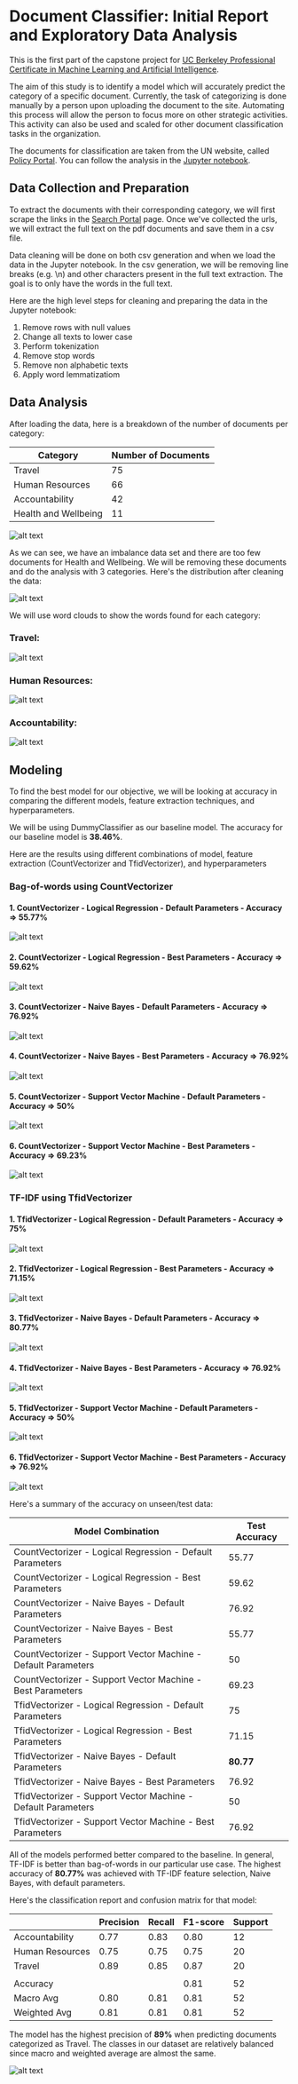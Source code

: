 # Document Classifier: Initial Report and Exploratory Data Analysis

This is the first part of the capstone project for [UC Berkeley Professional Certificate in Machine Learning and Artificial Intelligence](https://em-executive.berkeley.edu/professional-certificate-machine-learning-artificial-intelligence). 

The aim of this study is to identify a model which will accurately predict the category of a specific document. Currently, the task of categorizing is done manually by a person upon uploading the document to the site. Automating this process will allow the person to focus more on other strategic activities. This activity can also be used and scaled for other document classification tasks in the organization.

The documents for classification are taken from the UN website, called [Policy Portal](https://policy.un.org). You can follow the analysis in the [Jupyter notebook](https://github.com/cdungca/document-classifier/blob/main/main.ipynb).

## Data Collection and Preparation

To extract the documents with their corresponding category, we will first scrape the links in the [Search Portal](https://policy.un.org/policy-all) page. Once we've collected the urls, we will extract the full text on the pdf documents and save them in a csv file. 

Data cleaning will be done on both csv generation and when we load the data in the Jupyter notebook. In the csv generation, we will be removing line breaks (e.g. \n) and other characters present in the full text extraction. The goal is to only have the words in the full text. 

Here are the high level steps for cleaning and preparing the data in the Jupyter notebook:

1. Remove rows with null values
2. Change all texts to lower case
3. Perform tokenization
4. Remove stop words 
5. Remove non alphabetic texts
6. Apply word lemmatizatiom

## Data Analysis

After loading the data, here is a breakdown of the number of documents per category:

|Category|Number of Documents|
|--------|-------------------|
|Travel|75|
|Human Resources|66|
|Accountability|42|
|Health and Wellbeing|11|

![alt text](https://github.com/cdungca/document-classifier/blob/main/images/category_distribution_before_cleaning.png "Category Distribution")

As we can see, we have an imbalance data set and there are too few documents for Health and Wellbeing. We will be removing these documents and do the analysis with 3 categories. Here's the distribution after cleaning the data:

![alt text](https://github.com/cdungca/document-classifier/blob/main/images/category_distribution_after_cleaning.png "Final Data Set")

We will use word clouds to show the words found for each category:

### Travel:
![alt text](https://github.com/cdungca/document-classifier/blob/main/images/wordcloud_travel.png "Travel Word Cloud")

### Human Resources:
![alt text](https://github.com/cdungca/document-classifier/blob/main/images/wordcloud_hr.png "Human Resources Word Cloud")

### Accountability:
![alt text](https://github.com/cdungca/document-classifier/blob/main/images/wordcloud_accountability.png "Accountability Word Cloud")


## Modeling

To find the best model for our objective, we will be looking at accuracy in comparing the different models, feature extraction techniques, and hyperparameters.

We will be using DummyClassifier as our baseline model. The accuracy for our baseline model is **38.46%**.

Here are the results using different combinations of model, feature extraction (CountVectorizer and TfidVectorizer), and hyperparameters

### Bag-of-words using CountVectorizer

#### 1. CountVectorizer - Logical Regression - Default Parameters - Accuracy => **55.77%**
![alt text](https://github.com/cdungca/document-classifier/blob/main/images/cm_cvect_lgr_default.png "Bag-of-words: Confusion Matrix: Logistic Regression - Default Parameters")
#### 2. CountVectorizer - Logical Regression - Best Parameters - Accuracy => **59.62%**
![alt text](https://github.com/cdungca/document-classifier/blob/main/images/cm_cvect_lgr_best.png "Bag-of-words: Confusion Matrix: Logistic Regression - Best Parameters")
#### 3. CountVectorizer - Naive Bayes - Default Parameters - Accuracy => **76.92%**
![alt text](https://github.com/cdungca/document-classifier/blob/main/images/cm_cvect_nb_default.png "Bag-of-words: Confusion Matrix: Naive Bayes - Default Parameters")
#### 4. CountVectorizer - Naive Bayes - Best Parameters - Accuracy => **76.92%**
![alt text](https://github.com/cdungca/document-classifier/blob/main/images/cm_cvect_nb_best.png "Bag-of-words: Confusion Matrix: Naive Bayes - Best Parameters")
#### 5. CountVectorizer - Support Vector Machine - Default Parameters - Accuracy => **50%**
![alt text](https://github.com/cdungca/document-classifier/blob/main/images/cm_cvect_svm_default.png "Bag-of-words: Confusion Matrix: Support Vector Machine - Default Parameters")
#### 6. CountVectorizer - Support Vector Machine - Best Parameters - Accuracy => **69.23%**
![alt text](https://github.com/cdungca/document-classifier/blob/main/images/cm_cvect_svm_best.png "Bag-of-words: Confusion Matrix: Support Vector Machine - Best Parameters")

### TF-IDF using TfidVectorizer

#### 1. TfidVectorizer - Logical Regression - Default Parameters - Accuracy => **75%**
![alt text](https://github.com/cdungca/document-classifier/blob/main/images/cm_tvect_lgr_default.png "TF-IDF: Confusion Matrix: Logistic Regression - Default Parameters")
#### 2. TfidVectorizer - Logical Regression - Best Parameters - Accuracy => **71.15%**
![alt text](https://github.com/cdungca/document-classifier/blob/main/images/cm_tvect_lgr_best.png "TF-IDF: Confusion Matrix: Logistic Regression - Best Parameters")
#### 3. TfidVectorizer - Naive Bayes - Default Parameters - Accuracy => **80.77%**
![alt text](https://github.com/cdungca/document-classifier/blob/main/images/cm_tvect_nb_default.png "TF-IDF: Confusion Matrix: Naive Bayes - Default Parameters")
#### 4. TfidVectorizer - Naive Bayes - Best Parameters - Accuracy => **76.92%**
![alt text](https://github.com/cdungca/document-classifier/blob/main/images/cm_tvect_nb_best.png "TF-IDF: Confusion Matrix: Naive Bayes - Best Parameters")
#### 5. TfidVectorizer - Support Vector Machine - Default Parameters - Accuracy => **50%**
![alt text](https://github.com/cdungca/document-classifier/blob/main/images/cm_tvect_svm_default.png "TF-IDF: Confusion Matrix: Support Vector Machine - Default Parameters")
#### 6. TfidVectorizer - Support Vector Machine - Best Parameters - Accuracy => **76.92%**
![alt text](https://github.com/cdungca/document-classifier/blob/main/images/cm_tvect_svm_best.png "TF-IDF: Confusion Matrix: Support Vector Machine - Best Parameters")

Here's a summary of the accuracy on unseen/test data:

|Model Combination|Test Accuracy|
|-----------------|-------------|
|CountVectorizer - Logical Regression - Default Parameters|55.77|
|CountVectorizer - Logical Regression - Best Parameters|59.62|
|CountVectorizer - Naive Bayes - Default Parameters|76.92|
|CountVectorizer - Naive Bayes - Best Parameters|55.77|
|CountVectorizer - Support Vector Machine - Default Parameters|50|
|CountVectorizer - Support Vector Machine - Best Parameters|69.23|
|TfidVectorizer - Logical Regression - Default Parameters|75|
|TfidVectorizer - Logical Regression - Best Parameters|71.15|
|TfidVectorizer - Naive Bayes - Default Parameters|**80.77**|
|TfidVectorizer - Naive Bayes - Best Parameters|76.92|
|TfidVectorizer - Support Vector Machine - Default Parameters|50|
|TfidVectorizer - Support Vector Machine - Best Parameters|76.92|

All of the models performed better compared to the baseline. In general, TF-IDF is better than bag-of-words in our particular use case. The highest accuracy of **80.77%** was achieved with TF-IDF feature selection, Naive Bayes, with default parameters. 

Here's the classification report and confusion matrix for that model:

||Precision|Recall|F1-score|Support|
|--|--|--|--|--|
|Accountability|0.77|0.83|0.80|12|
|Human Resources|0.75|0.75|0.75|20|
|Travel|0.89|0.85|0.87|20|
| | | | | |
|Accuracy| | |0.81|52|
|Macro Avg|0.80|0.81|0.81|52|
|Weighted Avg|0.81|0.81|0.81|52|

The model has the highest precision of **89%** when predicting documents categorized as Travel. The classes in our dataset are relatively balanced since macro and weighted average are almost the same.

![alt text](https://github.com/cdungca/document-classifier/blob/main/images/cm_tvect_nb_default.png "TF-IDF: Confusion Matrix: Naive Bayes - Default Parameters")







